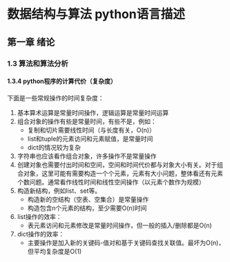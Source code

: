 # 数据结构与算法  python语言描述
## 第一章 绪论
### 1.3 算法和算法分析
#### 1.3.4 python程序的计算代价（复杂度）
下面是一些常规操作的时间复杂度：
1. 基本算术运算是常量时间操作，逻辑运算是常量时间运算
2. 组合对象的操作有些是常量时间，有些不是，例如：
   - 复制和切片需要线性时间（与长度有关，O(n)）
   - list和tuple的元素访问和元素赋值，是常量时间
   - dict的情况较为复杂
3. 字符串也应该看作组合对象，许多操作不是常量操作
4. 创建对象也需要付出时间和空间，空间和时间代价都与对象大小有关。对于组合对象，这里可能有需要构造一个个元素，元素有大小问题，整体看还有元素个数问题。通常看作线性时间和线性空间操作（以元素个数作为规模）
5. 构造新结构，例如list、set等。
   - 构造新的空结构（空表、空集合）是常量操作
   - 构造包含n个元素的结构，至少需要O(n)时间
6. list操作的效率：
   - 表元素访问和元素修改是常量时间操作，但一般的插入/删除都是O(n)
7. dict操作的效率：
   - 主要操作是加入新的关键码-值对和基于关键码查找关联值。最坏为O(n)，但平均复杂度是O(1)
